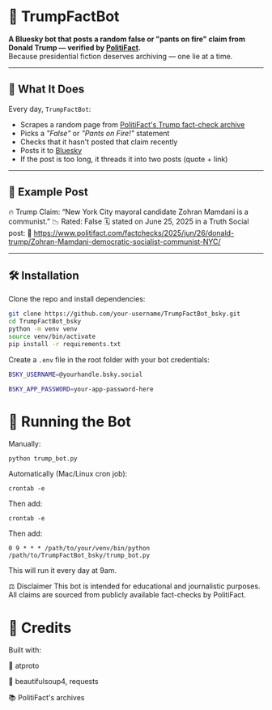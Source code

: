 # 🧯 TrumpFactBot

**A Bluesky bot that posts a random false or "pants on fire" claim from Donald Trump — verified by [PolitiFact](https://www.politifact.com/).**  
Because presidential fiction deserves archiving — one lie at a time.

---

## 🤖 What It Does

Every day, `TrumpFactBot`:
- Scrapes a random page from [PolitiFact's Trump fact-check archive](https://www.politifact.com/factchecks/list/?speaker=donald-trump)
- Picks a *"False"* or *"Pants on Fire!"* statement
- Checks that it hasn't posted that claim recently
- Posts it to [Bluesky](https://bsky.app/profile/trumpfactbot.bsky.social)
- If the post is too long, it threads it into two posts (quote + link)

---

## 🧪 Example Post

🔥 Trump Claim: “New York City mayoral candidate Zohran Mamdani is a communist.”
📉 Rated: False
🗓️ stated on June 25, 2025 in a Truth Social post:
🔗 https://www.politifact.com/factchecks/2025/jun/26/donald-trump/Zohran-Mamdani-democratic-socialist-communist-NYC/


---

## 🛠️ Installation

Clone the repo and install dependencies:

```bash
git clone https://github.com/your-username/TrumpFactBot_bsky.git
cd TrumpFactBot_bsky
python -m venv venv
source venv/bin/activate
pip install -r requirements.txt
```

Create a ```.env``` file in the root folder with your bot credentials:

```bash
BSKY_USERNAME=@yourhandle.bsky.social

BSKY_APP_PASSWORD=your-app-password-here
```

# 🚀 Running the Bot
Manually:

```
python trump_bot.py
```

Automatically (Mac/Linux cron job):

```
crontab -e
```

Then add:
```
crontab -e
```

Then add:
```
0 9 * * * /path/to/your/venv/bin/python /path/to/TrumpFactBot_bsky/trump_bot.py
```
This will run it every day at 9am.

⚖️ Disclaimer
This bot is intended for educational and journalistic purposes.
All claims are sourced from publicly available fact-checks by PolitiFact.

# 🧠 Credits

Built with:

🧼 atproto

🍲 beautifulsoup4, requests

📚 PolitiFact's archives

